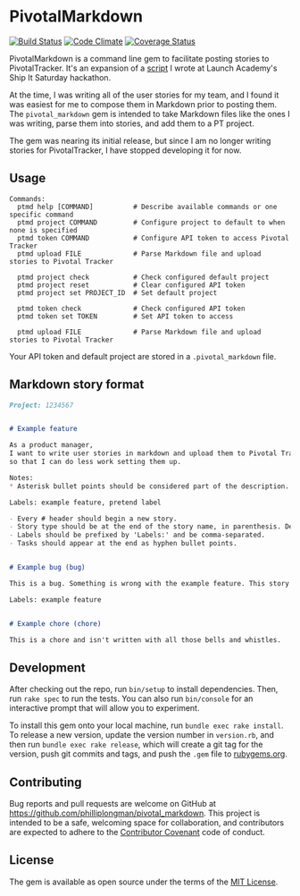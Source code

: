 # PivotalMarkdown

[![Build Status](https://app.codeship.com/projects/1b599e00-73d5-0134-dfe0-4a3fe60937a4/status?branch=master)](https://app.codeship.com/projects/179042)
[![Code Climate](https://codeclimate.com/github/philliplongman/pivotal_markdown/badges/gpa.svg)](https://codeclimate.com/github/philliplongman/pivotal_markdown)
[![Coverage Status](https://coveralls.io/repos/github/philliplongman/pivotal_markdown/badge.svg?branch=master)](https://coveralls.io/github/philliplongman/pivotal_markdown?branch=master)

PivotalMarkdown is a command line gem to facilitate posting stories to PivotalTracker. It's an expansion of a [script](https://github.com/philliplongman/pivotal-uploader) I wrote at Launch Academy's Ship It Saturday hackathon.

At the time, I was writing all of the user stories for my team, and I found it was easiest for me to compose them in Markdown prior to posting them. The `pivotal_markdown` gem is intended to take Markdown files like the ones I was writing, parse them into stories, and add them to a PT project.

The gem was nearing its initial release, but since I am no longer writing stories for PivotalTracker, I have stopped developing it for now.

## Usage

```
Commands:
  ptmd help [COMMAND]          # Describe available commands or one specific command
  ptmd project COMMAND         # Configure project to default to when none is specified
  ptmd token COMMAND           # Configure API token to access Pivotal Tracker
  ptmd upload FILE             # Parse Markdown file and upload stories to Pivotal Tracker

  ptmd project check           # Check configured default project
  ptmd project reset           # Clear configured API token
  ptmd project set PROJECT_ID  # Set default project

  ptmd token check             # Check configured API token
  ptmd token set TOKEN         # Set API token to access

  ptmd upload FILE             # Parse Markdown file and upload stories to Pivotal Tracker
```

Your API token and default project are stored in a `.pivotal_markdown` file.

## Markdown story format

```markdown
Project: 1234567


# Example feature

As a product manager,
I want to write user stories in markdown and upload them to Pivotal Tracker,
so that I can do less work setting them up.

Notes:
* Asterisk bullet points should be considered part of the description.

Labels: example feature, pretend label

- Every # header should begin a new story.
- Story type should be at the end of the story name, in parenthesis. Default is feature.
- Labels should be prefixed by 'Labels:' and be comma-separated.
- Tasks should appear at the end as hyphen bullet points.


# Example bug (bug)

This is a bug. Something is wrong with the example feature. This story has a label.

Labels: example feature


# Example chore (chore)

This is a chore and isn't written with all those bells and whistles.
```

## Development

After checking out the repo, run `bin/setup` to install dependencies. Then, run `rake spec` to run the tests. You can also run `bin/console` for an interactive prompt that will allow you to experiment.

To install this gem onto your local machine, run `bundle exec rake install`. To release a new version, update the version number in `version.rb`, and then run `bundle exec rake release`, which will create a git tag for the version, push git commits and tags, and push the `.gem` file to [rubygems.org](https://rubygems.org).

## Contributing

Bug reports and pull requests are welcome on GitHub at https://github.com/philliplongman/pivotal_markdown. This project is intended to be a safe, welcoming space for collaboration, and contributors are expected to adhere to the [Contributor Covenant](http://contributor-covenant.org) code of conduct.

## License

The gem is available as open source under the terms of the [MIT License](http://opensource.org/licenses/MIT).

